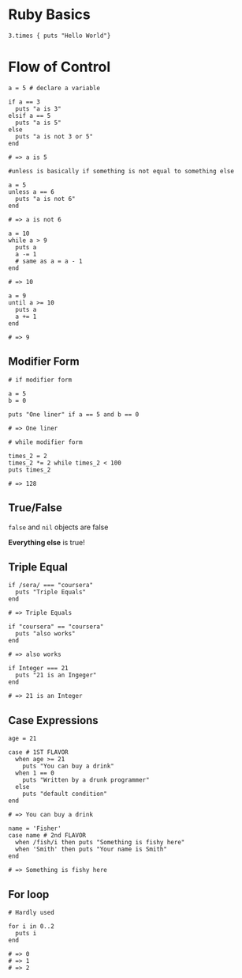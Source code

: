 # Ruby Basics
`3.times { puts "Hello World"}`

# Flow of Control
```
a = 5 # declare a variable

if a == 3
  puts "a is 3"
elsif a == 5
  puts "a is 5"
else
  puts "a is not 3 or 5"
end

# => a is 5
```

```
#unless is basically if something is not equal to something else

a = 5
unless a == 6
  puts "a is not 6"
end

# => a is not 6
```

```
a = 10
while a > 9
  puts a 
  a -= 1
  # same as a = a - 1
end

# => 10
```

```
a = 9
until a >= 10
  puts a 
  a += 1
end

# => 9
```

## Modifier Form
```
# if modifier form

a = 5
b = 0

puts "One liner" if a == 5 and b == 0

# => One liner
```
```
# while modifier form

times_2 = 2
times_2 *= 2 while times_2 < 100
puts times_2 

# => 128
```
## True/False
`false` and `nil` objects are false


**Everything else** is true!

## Triple Equal
```
if /sera/ === "coursera"
  puts "Triple Equals"
end

# => Triple Equals

if "coursera" == "coursera"
  puts "also works"
end

# => also works

if Integer === 21
  puts "21 is an Ingeger"
end

# => 21 is an Integer
```

## Case Expressions
```
age = 21

case # 1ST FLAVOR
  when age >= 21
    puts "You can buy a drink"
  when 1 == 0
    puts "Written by a drunk programmer"
  else
    puts "default condition"
end

# => You can buy a drink
```
```
name = 'Fisher'
case name # 2nd FLAVOR
  when /fish/i then puts "Something is fishy here"
  when 'Smith' then puts "Your name is Smith"
end

# => Something is fishy here
```

## For loop
```
# Hardly used

for i in 0..2
  puts i
end

# => 0
# => 1
# => 2
```

